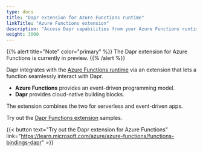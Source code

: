 ```yaml
---
type: docs
title: "Dapr extension for Azure Functions runtime"
linkTitle: "Azure Functions extension"
description: "Access Dapr capabilities from your Azure Functions runtime application"
weight: 3000
---
```


{{% alert title="Note" color="primary" %}}
The Dapr extension for Azure Functions is currently in preview.
{{% /alert %}}

Dapr integrates with the [Azure Functions runtime](https://learn.microsoft.com/azure/azure-functions/functions-overview) via an extension that lets a function seamlessly interact with Dapr. 
- **Azure Functions** provides an event-driven programming model.
- **Dapr** provides cloud-native building blocks. 

The extension combines the two for serverless and event-driven apps. 

Try out the [Dapr Functions extension](https://learn.microsoft.com/azure/azure-functions/functions-bindings-dapr) samples.

{{< button text="Try out the Dapr extension for Azure Functions" link="https://learn.microsoft.com/azure/azure-functions/functions-bindings-dapr" >}}
